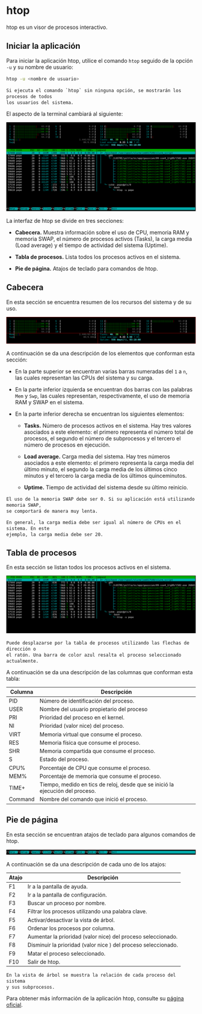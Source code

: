 # htop

htop es un visor de procesos interactivo.

## Iniciar la aplicación

Para iniciar la aplicación htop, utilice el comando `htop` seguido de la opción `-u` y 
su nombre de usuario:
``` bash
htop -u <nombre de usuario>
```

```admonish note title="NOTA"
Si ejecuta el comando `htop` sin ninguna opción, se mostrarán los procesos de todos 
los usuarios del sistema.
```

El aspecto de la terminal cambiará al siguiente:
<center>

![Interfaz](./images/htop/interfaz.png)
</center>

La interfaz de htop se divide en tres secciones:

-   **Cabecera.** Muestra información sobre el uso de CPU, memoria RAM y memoria SWAP, 
    el número de procesos activos (Tasks), la carga media (Load average) y el tiempo 
    de actividad del sistema (Uptime).

-   **Tabla de procesos.** Lista todos los procesos activos en el sistema.

-   **Pie de página.** Atajos de teclado para comandos de htop.

## Cabecera

En esta sección se encuentra resumen de los recursos del sistema y de su uso.
<center>

![Cabecera](./images/htop/cabecera.png)
</center>

A continuación se da una descripción de los elementos que conforman esta sección:

-   En la parte superior se encuentran varias barras numeradas del `1` a `n`, las cuales 
    representan las CPUs del sistema y su carga.

-   En la parte inferior izquierda se encuentran dos barras con las palabras `Mem` y `Swp`, 
    las cuales representan, respectivamente, el uso de memoria RAM y SWAP en el sistema.

-   En la parte inferior derecha se encuentran los siguientes elementos:

    -   **Tasks.** Número de procesos activos en el sistema. Hay tres valores asociados 
        a este elemento: el primero representa el número total de procesos, el segundo 
        el número de subprocesos y el tercero el número de procesos en ejecución.

    -   **Load average.** Carga media del sistema. Hay tres números asociados a este 
        elemento: el primero representa la carga media del último minuto, el segundo 
        la carga media de los últimos cinco minutos y el tercero la carga media de los 
        últimos quinceminutos.

    -   **Uptime.** Tiempo de actividad del sistema desde su último reinicio.

```admonish note title="NOTA"
El uso de la memoria SWAP debe ser 0. Si su aplicación está utilizando memoria SWAP, 
se comportará de manera muy lenta.
```

```admonish note title="NOTA"
En general, la carga media debe ser igual al número de CPUs en el sistema. En este 
ejemplo, la carga media debe ser 20.
```

## Tabla de procesos

En esta sección se listan todos los procesos activos en el sistema.
<center>

![Tabla de procesos](./images/htop/tabla_procesos.png)
</center>

```admonish note title="NOTA"
Puede desplazarse por la tabla de procesos utilizando las flechas de dirección o 
el ratón. Una barra de color azul resalta el proceso seleccionado actualmente.
```

A continuación se da una descripción de las columnas que conforman esta tabla:

|   **Columna**     |   **Descripción**                             |
|-------------------|-----------------------------------------------|
|   PID             | Número de identificación del proceso.         |
|   USER            | Nombre del usuario propietario del proceso    |
|   PRI             | Prioridad del proceso en el kernel.           |
|   NI              | Prioridad (valor nice) del proceso.           |
|   VIRT            | Memoria virtual que consume el proceso.       |
|   RES             | Memoria física que consume el proceso.        |
|   SHR             | Memoria compartida que consume el proceso.    |
|   S               | Estado del proceso.                           |
|   CPU%            | Porcentaje de CPU que consume el proceso.     |
|   MEM%            | Porcentaje de memoria que consume el proceso. |
|   TIME+           | Tiempo, medido en tics de reloj, desde que se inició la ejecución del proceso. |
|   Command         | Nombre del comando que inició el proceso.     |

## Pie de página

En esta sección se encuentran atajos de teclado para algunos comandos de htop.
<center>

![Pie de página](./images/htop/pie_pagina.png)
</center>

A continuación se da una descripción de cada uno de los atajos:


|   **Atajo**   |   **Descripción**                     |
|---------------|---------------------------------------|
|   F1          | Ir a la pantalla de ayuda.            |
|   F2          | Ir a la pantalla de configuración.    |
|   F3          | Buscar un proceso por nombre.         |
|   F4          | Filtrar los procesos utilizando una palabra clave. |
|   F5          | Activar/desactivar la vista de árbol. |
|   F6          | Ordenar los procesos por columna.     |
|   F7          | Aumentar la prioridad (valor nice) del proceso seleccionado. |
|   F8          | Disminuir la prioridad (valor nice ) del proceso seleccionado. |
|   F9          | Matar el proceso seleccionado.        |
|   F10         | Salir de htop.                        |

```admonish note title="NOTA"
En la vista de árbol se muestra la relación de cada proceso del sistema 
y sus subprocesos. 
```

Para obtener más información de la aplicación htop, consulte su 
[página oficial](https://htop.dev/).
